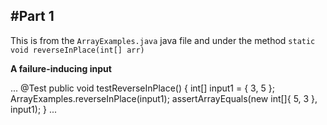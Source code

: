 
#Part 1
---
This is from the `ArrayExamples.java` java file and under the method `static void reverseInPlace(int[] arr)`

**A failure-inducing input**

...
@Test 
	public void testReverseInPlace() {
    int[] input1 = { 3, 5 };
    ArrayExamples.reverseInPlace(input1);
    assertArrayEquals(new int[]{ 5, 3 }, input1);
	}
...

